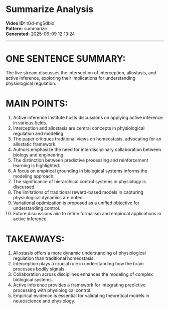 # Summarize Analysis

**Video ID:** tGd-mgSdbio  
**Pattern:** summarize  
**Generated:** 2025-06-09 12:13:24  

---

# ONE SENTENCE SUMMARY:
The live stream discusses the intersection of interception, allostasis, and active inference, exploring their implications for understanding physiological regulation.

# MAIN POINTS:
1. Active inference Institute hosts discussions on applying active inference in various fields.
2. Interception and allostasis are central concepts in physiological regulation and modeling.
3. The paper critiques traditional views on homeostasis, advocating for an allostatic framework.
4. Authors emphasize the need for interdisciplinary collaboration between biology and engineering.
5. The distinction between predictive processing and reinforcement learning is highlighted.
6. A focus on empirical grounding in biological systems informs the modeling approach.
7. The significance of hierarchical control systems in physiology is discussed.
8. The limitations of traditional reward-based models in capturing physiological dynamics are noted.
9. Variational optimization is proposed as a unified objective for understanding control.
10. Future discussions aim to refine formalism and empirical applications in active inference.

# TAKEAWAYS:
1. Allostasis offers a more dynamic understanding of physiological regulation than traditional homeostasis.
2. Interception plays a crucial role in understanding how the brain processes bodily signals.
3. Collaboration across disciplines enhances the modeling of complex biological systems.
4. Active inference provides a framework for integrating predictive processing with physiological control.
5. Empirical evidence is essential for validating theoretical models in neuroscience and physiology.